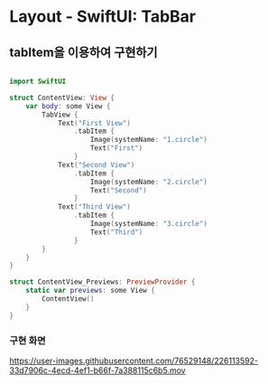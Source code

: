 # Layout - SwiftUI: TabBar


## tabItem을 이용하여 구현하기
```swift

import SwiftUI

struct ContentView: View {
    var body: some View {
        TabView {
            Text("First View")
                .tabItem {
                    Image(systemName: "1.circle")
                    Text("First")
                }
            Text("Second View")
                .tabItem {
                    Image(systemName: "2.circle")
                    Text("Second")
                }
            Text("Third View")
                .tabItem {
                    Image(systemName: "3.circle")
                    Text("Third")
                }
        }
    }
}

struct ContentView_Previews: PreviewProvider {
    static var previews: some View {
        ContentView()
    }
}

```


### 구현 화면
https://user-images.githubusercontent.com/76529148/226113592-33d7906c-4ecd-4ef1-b66f-7a388115c6b5.mov
